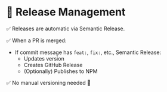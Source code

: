 # 🚀 Release Management

✅ Releases are automatic via Semantic Release.

✅ When a PR is merged:

- If commit message has `feat:`, `fix:`, etc., Semantic Release:
  - Updates version
  - Creates GitHub Release
  - (Optionally) Publishes to NPM

✅ No manual versioning needed 🚀
